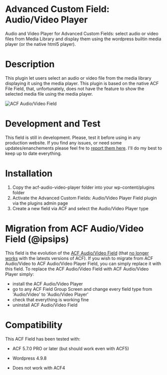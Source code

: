 # Advanced Custom Field: Audio/Video Player
Audio and Video Player for Advanced Custom Fields: select audio or video files from Media Library and display them using the wordpress builtin media player (or the native html5 player). 

# Description
This plugin let users select an audio or video file from the media library displaying it using the media player.
This plugin is based on the native ACF File Field, that, unfortunately, does not have the feature to show the selected media file using the media player.

![ACF Audio/Video Field](https://github.com/ipsips/acf-audio-video/blob/master/acf-audio-video-screencast.gif)

# Development and Test
This field is still in development.
Please, test it before using in any production website.
If you find any issues, or need some updates/enanchements please feel fre to [report them here](https://github.com/virgo79/acf-audio-video-player/issues). I'll do my best to keep up to date everything.

# Installation
1. Copy the acf-audio-video-player folder into your wp-content/plugins folder
2. Activate the Advanced Custom Fields: Audio/Video Player Field plugin via the plugins admin page
3. Create a new field via ACF and select the Audio/Video Player type

# Migration from ACF Audio/Video Field (@ipsips)
This field is the evolution of the [ACF Audio/Video Field](https://github.com/ipsips/acf-audio-video) (that [no longer works](https://github.com/ipsips/acf-audio-video/issues) with the latests versions of ACF).
If you wish to migrate from ACF Audio/Video to ACF Audio/Video Player Field, you can simply replace it with this field.
To replace the ACF Audio/Video Field with ACF Audio/Video Player simply:
- install the ACF Audio/Video Player
- go to any ACF Field Group Screen and change every field type from 'Audio/Video' to 'Audio/Video Player'
- check that everything is working fine
- uninstall ACF Audio/Video Field

# Compatibility
This ACF Field has been tested with:
- ACF 5.7.0 PRO or later (but should work even with ACF5)
- Wordpress 4.9.8

- Does not work with ACF4


